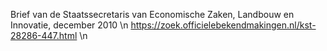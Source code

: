 Brief van de Staatssecretaris van Economische Zaken, Landbouw en Innovatie, december 2010 \n  https://zoek.officielebekendmakingen.nl/kst-28286-447.html  \n
